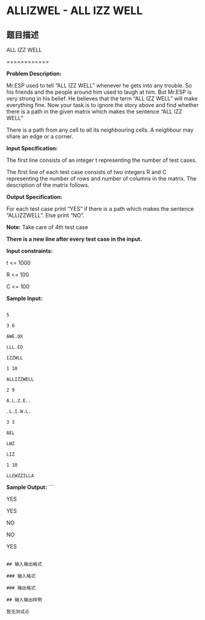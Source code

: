 # ALLIZWEL - ALL IZZ WELL

## 题目描述

ALL IZZ WELL

============

**Problem Description:**

Mr.ESP used to tell “ALL IZZ WELL” whenever he gets into any trouble. So his friends and the people around him used to laugh at him. But Mr.ESP is very strong in his belief. He believes that the term “ALL IZZ WELL” will make everything fine. Now your task is to ignore the story above and find whether there is a path in the given matrix which makes the sentence “ALL IZZ WELL”

There is a path from any cell to all its neighbouring cells. A neighbour may share an edge or a corner.

**Input Specification:**

The first line consists of an integer t representing the number of test cases.

The first line of each test case consists of two integers R and C representing the number of rows and number of columns in the matrix. The description of the matrix follows.

**Output Specification:**

For each test case print “YES” if there is a path which makes the sentence “ALLIZZWELL”. Else print “NO”.

**Note:** Take care of 4th test case

**There is a new line after every test case in the input.**

**Input constraints:**

t <= 1000

R <= 100

C <= 100

**Sample Input:**

```

5

3 6

AWE.QX

LLL.EO

IZZWLL

1 10

ALLIZZWELL

2 9

A.L.Z.E..

.L.I.W.L.

3 3

AEL

LWZ

LIZ

1 10

LLEWZZILLA

```

**Sample Output:** ```

YES

YES

NO

NO

YES

```

## 输入输出格式

### 输入格式

### 输出格式

## 输入输出样例

暂无测试点

